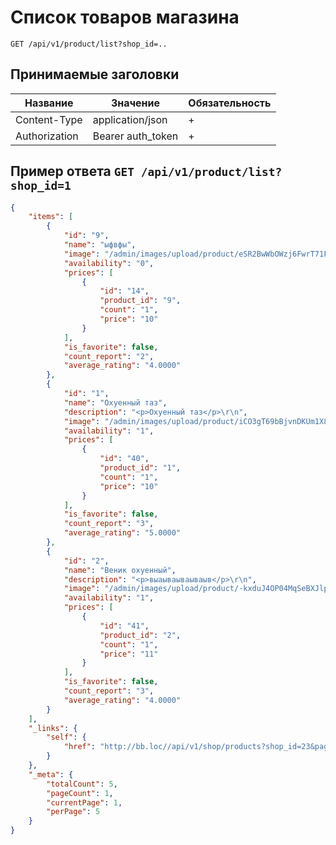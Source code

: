 Список товаров магазина
=======================

`GET /api/v1/product/list?shop_id=..`

## Принимаемые заголовки

| Название           | Значение             | Обязательность |
|--------------------|----------------------|----------------|
| Content-Type       | application/json     | +              |
| Authorization      | Bearer auth_token    | +              |


Пример ответа `GET /api/v1/product/list?shop_id=1`
-------------

```json
{
    "items": [
        {
            "id": "9",
            "name": "ыфвфы",
            "image": "/admin/images/upload/product/eSR2BwWbOWzj6FwrT71FsOk9315BcZEJ.jpg",
            "availability": "0",
            "prices": [
                {
                    "id": "14",
                    "product_id": "9",
                    "count": "1",
                    "price": "10"
                }
            ],
            "is_favorite": false,
            "count_report": "2",
            "average_rating": "4.0000"
        },
        {
            "id": "1",
            "name": "Охуенный таз",
            "description": "<p>Охуенный таз</p>\r\n",
            "image": "/admin/images/upload/product/iCO3gT69bBjvnDKUm1X81dCUO_5fm8m7.jpg",
            "availability": "1",
            "prices": [
                {
                    "id": "40",
                    "product_id": "1",
                    "count": "1",
                    "price": "10"
                }
            ],
            "is_favorite": false,
            "count_report": "3",
            "average_rating": "5.0000"
        },
        {
            "id": "2",
            "name": "Веник охуенный",
            "description": "<p>выаываываываыв</p>\r\n",
            "image": "/admin/images/upload/product/-kxduJ4OP04MqSeBXJlpJWWwE41Mph4t.jpg",
            "availability": "1",
            "prices": [
                {
                    "id": "41",
                    "product_id": "2",
                    "count": "1",
                    "price": "11"
                }
            ],
            "is_favorite": false,
            "count_report": "3",
            "average_rating": "4.0000"
        }
    ],
    "_links": {
        "self": {
            "href": "http://bb.loc//api/v1/shop/products?shop_id=23&page=1&per-page=5"
        }
    },
    "_meta": {
        "totalCount": 5,
        "pageCount": 1,
        "currentPage": 1,
        "perPage": 5
    }
}
```